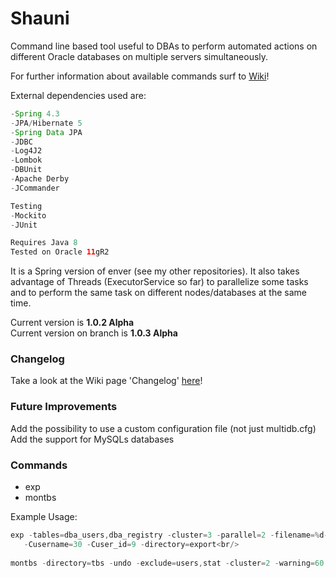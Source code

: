 # **Shauni**
Command line based tool useful to DBAs to perform automated actions on different Oracle databases on multiple servers simultaneously.

For further information about available commands surf to [Wiki](https://github.com/Shaunyl/shauni/wiki/Commands)!

External dependencies used are:  
```java
-Spring 4.3
-JPA/Hibernate 5
-Spring Data JPA
-JDBC
-Log4J2
-Lombok
-DBUnit
-Apache Derby
-JCommander

Testing
-Mockito
-JUnit

Requires Java 8  
Tested on Oracle 11gR2  
```

It is a Spring version of enver (see my other repositories).  It also takes advantage of Threads (ExecutorService so far) to parallelize some tasks and to perform the same task on different nodes/databases at the same time.  

Current version is **1.0.2 Alpha**  
Current version on branch is **1.0.3 Alpha**  

### **Changelog**  
Take a look at the Wiki page 'Changelog' [here](https://github.com/Shaunyl/shauni/wiki/Change-Log)! 
 
### **Future Improvements**<br/>
Add the possibility to use a custom configuration file (not just multidb.cfg)<br/>
Add the support for MySQLs databases<br/>

### **Commands**  
* exp
* montbs
  
Example Usage:<br/>
```java
exp -tables=dba_users,dba_registry -cluster=3 -parallel=2 -filename=%d-%t_[%n-%w%u] \  
   -Cusername=30 -Cuser_id=9 -directory=export<br/>
   
montbs -directory=tbs -undo -exclude=users,stat -cluster=2 -warning=60 -auto
```
